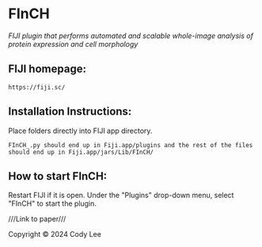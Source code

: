 # FInCH
*FIJI plugin that performs automated and scalable whole-image analysis of protein expression and cell morphology*


  
## FIJI homepage:

    https://fiji.sc/


  
## Installation Instructions:

Place folders directly into FIJI app directory. 
  
    FInCH_.py should end up in Fiji.app/plugins and the rest of the files should end up in Fiji.app/jars/Lib/FInCH/



## How to start FInCH:
Restart FIJI if it is open. Under the "Plugins" drop-down menu, select "FInCH" to start the plugin.


  
///Link to paper///

Copyright © 2024 Cody Lee
